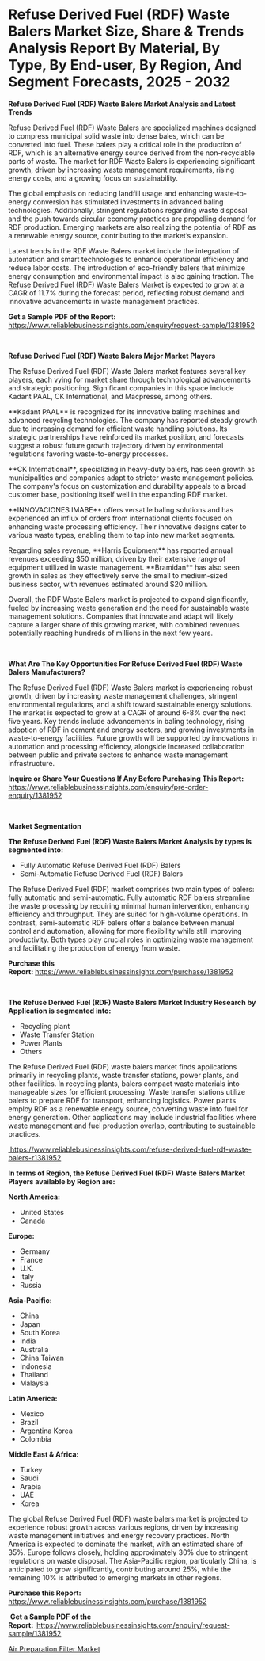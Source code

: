<p><h1>Refuse Derived Fuel (RDF) Waste Balers Market Size, Share & Trends Analysis Report By Material, By Type, By End-user, By Region, And Segment Forecasts, 2025 - 2032</h1></p><p><strong>Refuse Derived Fuel (RDF) Waste Balers Market Analysis and Latest Trends</strong></p>
<p><p>Refuse Derived Fuel (RDF) Waste Balers are specialized machines designed to compress municipal solid waste into dense bales, which can be converted into fuel. These balers play a critical role in the production of RDF, which is an alternative energy source derived from the non-recyclable parts of waste. The market for RDF Waste Balers is experiencing significant growth, driven by increasing waste management requirements, rising energy costs, and a growing focus on sustainability.</p><p>The global emphasis on reducing landfill usage and enhancing waste-to-energy conversion has stimulated investments in advanced baling technologies. Additionally, stringent regulations regarding waste disposal and the push towards circular economy practices are propelling demand for RDF production. Emerging markets are also realizing the potential of RDF as a renewable energy source, contributing to the market’s expansion.</p><p>Latest trends in the RDF Waste Balers market include the integration of automation and smart technologies to enhance operational efficiency and reduce labor costs. The introduction of eco-friendly balers that minimize energy consumption and environmental impact is also gaining traction. The Refuse Derived Fuel (RDF) Waste Balers Market is expected to grow at a CAGR of 11.7% during the forecast period, reflecting robust demand and innovative advancements in waste management practices.</p></p>
<p><strong>Get a Sample PDF of the Report:&nbsp;</strong> <a href="https://www.reliablebusinessinsights.com/enquiry/request-sample/1381952?utm_campaign=3116&utm_medium=2&utm_source=Github&utm_content=ia&utm_term=11042025&utm_id=refuse-derived-fuel-rdf-waste-balers">https://www.reliablebusinessinsights.com/enquiry/request-sample/1381952</a></p>
<p>&nbsp;</p>
<p><strong>Refuse Derived Fuel (RDF) Waste Balers Major Market Players</strong></p>
<p><p>The Refuse Derived Fuel (RDF) Waste Balers market features several key players, each vying for market share through technological advancements and strategic positioning. Significant companies in this space include Kadant PAAL, CK International, and Macpresse, among others.</p><p>**Kadant PAAL** is recognized for its innovative baling machines and advanced recycling technologies. The company has reported steady growth due to increasing demand for efficient waste handling solutions. Its strategic partnerships have reinforced its market position, and forecasts suggest a robust future growth trajectory driven by environmental regulations favoring waste-to-energy processes.</p><p>**CK International**, specializing in heavy-duty balers, has seen growth as municipalities and companies adapt to stricter waste management policies. The company's focus on customization and durability appeals to a broad customer base, positioning itself well in the expanding RDF market.</p><p>**INNOVACIONES IMABE** offers versatile baling solutions and has experienced an influx of orders from international clients focused on enhancing waste processing efficiency. Their innovative designs cater to various waste types, enabling them to tap into new market segments.</p><p>Regarding sales revenue, **Harris Equipment** has reported annual revenues exceeding $50 million, driven by their extensive range of equipment utilized in waste management. **Bramidan** has also seen growth in sales as they effectively serve the small to medium-sized business sector, with revenues estimated around $20 million. </p><p>Overall, the RDF Waste Balers market is projected to expand significantly, fueled by increasing waste generation and the need for sustainable waste management solutions. Companies that innovate and adapt will likely capture a larger share of this growing market, with combined revenues potentially reaching hundreds of millions in the next few years.</p></p>
<p>&nbsp;</p>
<p><strong>What Are The Key Opportunities For Refuse Derived Fuel (RDF) Waste Balers Manufacturers?</strong></p>
<p><p>The Refuse Derived Fuel (RDF) Waste Balers market is experiencing robust growth, driven by increasing waste management challenges, stringent environmental regulations, and a shift toward sustainable energy solutions. The market is expected to grow at a CAGR of around 6-8% over the next five years. Key trends include advancements in baling technology, rising adoption of RDF in cement and energy sectors, and growing investments in waste-to-energy facilities. Future growth will be supported by innovations in automation and processing efficiency, alongside increased collaboration between public and private sectors to enhance waste management infrastructure.</p></p>
<p><strong>Inquire or Share Your Questions If Any Before Purchasing This Report:</strong> <a href="https://www.reliablebusinessinsights.com/enquiry/pre-order-enquiry/1381952?utm_campaign=3116&utm_medium=2&utm_source=Github&utm_content=ia&utm_term=11042025&utm_id=refuse-derived-fuel-rdf-waste-balers">https://www.reliablebusinessinsights.com/enquiry/pre-order-enquiry/1381952</a></p>
<p>&nbsp;</p>
<p><strong>Market Segmentation</strong></p>
<p><strong>The Refuse Derived Fuel (RDF) Waste Balers Market Analysis by types is segmented into:</strong></p>
<p><ul><li>Fully Automatic Refuse Derived Fuel (RDF) Balers</li><li>Semi-Automatic Refuse Derived Fuel (RDF) Balers</li></ul></p>
<p><p>The Refuse Derived Fuel (RDF) market comprises two main types of balers: fully automatic and semi-automatic. Fully automatic RDF balers streamline the waste processing by requiring minimal human intervention, enhancing efficiency and throughput. They are suited for high-volume operations. In contrast, semi-automatic RDF balers offer a balance between manual control and automation, allowing for more flexibility while still improving productivity. Both types play crucial roles in optimizing waste management and facilitating the production of energy from waste.</p></p>
<p><strong>Purchase this Report:&nbsp;</strong><a href="https://www.reliablebusinessinsights.com/purchase/1381952?utm_campaign=3116&utm_medium=2&utm_source=Github&utm_content=ia&utm_term=11042025&utm_id=refuse-derived-fuel-rdf-waste-balers">https://www.reliablebusinessinsights.com/purchase/1381952</a></p>
<p>&nbsp;</p>
<p><strong>The Refuse Derived Fuel (RDF) Waste Balers Market Industry Research by Application is segmented into:</strong></p>
<p><ul><li>Recycling plant</li><li>Waste Transfer Station</li><li>Power Plants</li><li>Others</li></ul></p>
<p><p>The Refuse Derived Fuel (RDF) waste balers market finds applications primarily in recycling plants, waste transfer stations, power plants, and other facilities. In recycling plants, balers compact waste materials into manageable sizes for efficient processing. Waste transfer stations utilize balers to prepare RDF for transport, enhancing logistics. Power plants employ RDF as a renewable energy source, converting waste into fuel for energy generation. Other applications may include industrial facilities where waste management and fuel production overlap, contributing to sustainable practices.</p></p>
<p><a href="https://www.reliablebusinessinsights.com/refuse-derived-fuel-rdf-waste-balers-r1381952?utm_campaign=3116&utm_medium=2&utm_source=Github&utm_content=ia&utm_term=11042025&utm_id=refuse-derived-fuel-rdf-waste-balers">&nbsp;https://www.reliablebusinessinsights.com/refuse-derived-fuel-rdf-waste-balers-r1381952</a></p>
<p><strong>In terms of Region, the Refuse Derived Fuel (RDF) Waste Balers Market Players available by Region are:</strong></p>
<p>
    <p> <strong> North America: </strong>
        <ul>
            <li>United States</li>
            <li>Canada</li>
        </ul>
        </p> 
    <p> <strong> Europe: </strong>
        <ul>
            <li>Germany</li>
            <li>France</li>
            <li>U.K.</li>
            <li>Italy</li>
            <li>Russia</li>
        </ul>
        </p> 
    <p> <strong> Asia-Pacific: </strong>
        <ul>
            <li>China</li>
            <li>Japan</li>
            <li>South Korea</li>
            <li>India</li>
            <li>Australia</li>
            <li>China Taiwan</li>
            <li>Indonesia</li>
            <li>Thailand</li>
            <li>Malaysia</li>
        </ul>
        </p> 
    <p> <strong> Latin America: </strong>
        <ul>
            <li>Mexico</li>
            <li>Brazil</li>
            <li>Argentina Korea</li>
            <li>Colombia</li>
        </ul>
        </p> 
    <p> <strong> Middle East & Africa: </strong>
        <ul>
            <li>Turkey</li>
            <li>Saudi</li>
            <li>Arabia</li>
            <li>UAE</li>
            <li>Korea</li>
        </ul>
    </p>
    </p>
<p><p>The global Refuse Derived Fuel (RDF) waste balers market is projected to experience robust growth across various regions, driven by increasing waste management initiatives and energy recovery practices. North America is expected to dominate the market, with an estimated share of 35%. Europe follows closely, holding approximately 30% due to stringent regulations on waste disposal. The Asia-Pacific region, particularly China, is anticipated to grow significantly, contributing around 25%, while the remaining 10% is attributed to emerging markets in other regions.</p></p>
<p><strong>Purchase this Report: </strong><a href="https://www.reliablebusinessinsights.com/purchase/1381952?utm_campaign=3116&utm_medium=2&utm_source=Github&utm_content=ia&utm_term=11042025&utm_id=refuse-derived-fuel-rdf-waste-balers">https://www.reliablebusinessinsights.com/purchase/1381952</a></p>
<p>&nbsp;<strong>Get a Sample PDF of the Report:&nbsp;&nbsp;</strong><a href="https://www.reliablebusinessinsights.com/enquiry/request-sample/1381952?utm_campaign=3116&utm_medium=2&utm_source=Github&utm_content=ia&utm_term=11042025&utm_id=refuse-derived-fuel-rdf-waste-balers">https://www.reliablebusinessinsights.com/enquiry/request-sample/1381952</a></p>
<p><strong></strong></p>
<p><p><a href="https://github.com/carendesrochers299/Market-Research-Report-List-1/blob/main/air-preparation-filter-market.md?utm_campaign=3116&utm_medium=2&utm_source=Github&utm_content=ia&utm_term=11042025&utm_id=refuse-derived-fuel-rdf-waste-balers">Air Preparation Filter Market</a></p></p>